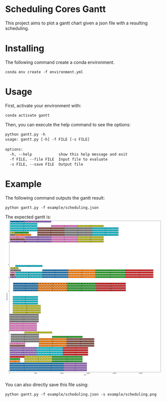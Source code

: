 # Scheduling Cores Gantt
This project aims to plot a gantt chart given a json file with a resulting scheduling.

# Installing
The following command create a conda environment.

```
conda env create -f environment.yml
```

# Usage

First, activate your environment with:

```
conda activate gantt
```

Then, you can execute the help command to see the options:

```
python gantt.py -h
usage: gantt.py [-h] -f FILE [-s FILE]

options:
  -h, --help            show this help message and exit
  -f FILE, --file FILE  Input file to evaluate
  -s FILE, --save FILE  Output file
```

# Example
The following command outputs the gantt result:

```
python gantt.py -f example/scheduling.json
```

The expected gantt is:
![alt text](example/scheduling.png)

You can also directly save this file using:

```
python gantt.py -f example/scheduling.json -s example/scheduling.png
```